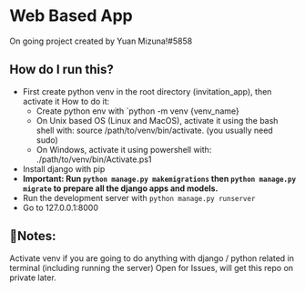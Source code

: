 <h1>Web Based App</h1>
On going project created by Yuan Mizuna!#5858

<h2>How do I run this?</h2>

- First create python venv in the root directory (invitation_app), then activate it
    How to do it:
    - Create python env with `python -m venv {venv_name}
    - On Unix based OS (Linux and MacOS), activate it using the bash shell with: source /path/to/venv/bin/activate. (you usually need sudo)
    - On Windows, activate it using powershell with: ./path/to/venv/bin/Activate.ps1
- Install django with pip
- **Important: Run `python manage.py makemigrations` then `python manage.py migrate` to prepare all the django apps and models.**
- Run the development server with `python manage.py runserver`
- Go to 127.0.0.1:8000

<h2>📓Notes:</h2>

Activate venv if you are going to do anything with django / python related in terminal (including running the server)
Open for Issues, will get this repo on private later.

